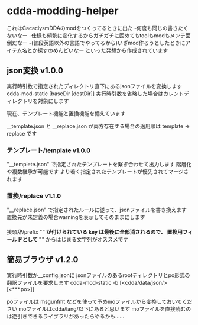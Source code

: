 
# cdda-modding-helper
これはCacaclysmDDAのmodをつくってるときに出た
-何度も同じの書きたくないなー
-仕様も頻繁に変化するからガチガチに固めてもtoolもmodもメンテ面倒だなー
-(普段英語以外の言語でやってるから)いざmod作ろうとしたときにアイテム名とか探すのめんどいなー
といった発想から作成されています



## json変換 v1.0.0
実行時引数で指定されたディレクトリ直下にあるjsonファイルを変換します
cdda-mod-static [baseDir [destDir]]
実行時引数を省略した場合はカレントディレクトリを対象にします

現在、テンプレート機能と置換機能を備えています

__template.json と __replace.json が両方存在する場合の適用順は
template → replace です

### テンプレート/template v1.0.0
"__templete.json" で指定されたテンプレートを繋ぎ合わせて出力します
階層化や複数継承が可能です
より若く指定されたテンプレートが優先されてマージされます

### 置換/replace v1.1.0
"__replace.json" で指定されたルールに従って、jsonファイルを書き換えます
置換先が未定義の場合warningを表示してそのままにします

####
接頭辞/prefix "__" が付けられている key は最後に全部消されるので、
置換用フィールドとして "__" からはじまる文字列がオススメです

## 簡易ブラウザ v1.2.0
実行時引数か__config.jsonに jsonファイルのあるrootディレクトリとpo形式の翻訳ファイルを要求します
cdda-mod-static -b [<cdda/data/json/> [<***.po>]]

poファイルは msgunfmt などを使って予めmoファイルから変換しておいてください
moファイルはcdda/lang/以下にあると思います
moファイルを直接読むのは逆引きできるライブラリがあったらやるかも……

